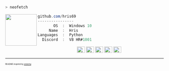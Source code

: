 ```zsh
> neofetch
```

<img align="left" src="https://upload.wikimedia.org/wikipedia/commons/thumb/3/34/Red_star.svg/220px-Red_star.svg.png" width="100" /> 

```csharp
github.com/hris69
----------------
       OS  :  Windows 10
     Name  :  Hris
Languages  :  Python
  Discord  :  V8 HR#1001
```

<p align="left">
  &nbsp; &nbsp; &nbsp; &nbsp; &nbsp;&nbsp; &nbsp; &nbsp; &nbsp; &nbsp;&nbsp; &nbsp; &nbsp; &nbsp; &nbsp; &nbsp; &nbsp; &nbsp; &nbsp; &nbsp; &nbsp;&nbsp; &nbsp; &nbsp; &nbsp; &nbsp;&nbsp; &nbsp; &nbsp; &nbsp; &nbsp;
  <img alt="#474342" src="https://via.placeholder.com/15/474342/000000?text=+" width="25" height="20" />
  <img alt="#fbedf6" src="https://via.placeholder.com/15/4ca4eb/000000?text=+" width="25" height="20" />
  <img alt="#c9594d" src="https://via.placeholder.com/15/d74681/000000?text=+" width="25" height="20" />
  <img alt="#f8b9b2" src="https://via.placeholder.com/15/60409c/000000?text=+" width="25" height="20" />
  <img alt="#ae9c9d" src="https://via.placeholder.com/15/ae9c9d/000000?text=+" width="25" height="20" />
</p>

---

<p style="font-size: 6px">README inspired by <a href="https://github.com/ecriminal/ecriminal">sreecha</a></p>
